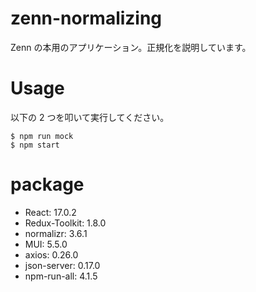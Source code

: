 # zenn-normalizing

Zenn の本用のアプリケーション。正規化を説明しています。

# Usage

以下の 2 つを叩いて実行してください。

```
$ npm run mock
$ npm start
```

# package

- React: 17.0.2
- Redux-Toolkit: 1.8.0
- normalizr: 3.6.1
- MUI: 5.5.0
- axios: 0.26.0
- json-server: 0.17.0
- npm-run-all: 4.1.5
